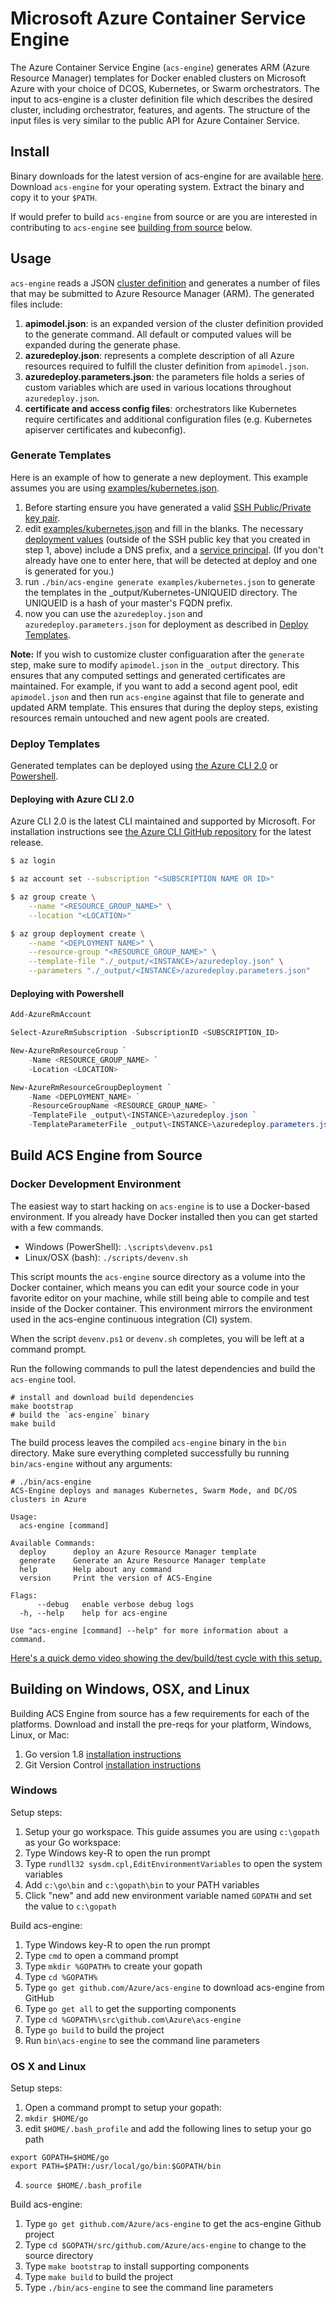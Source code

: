 # Microsoft Azure Container Service Engine

The Azure Container Service Engine (`acs-engine`) generates ARM (Azure Resource Manager) templates for Docker enabled clusters on Microsoft Azure with your choice of DCOS, Kubernetes, or Swarm orchestrators. The input to acs-engine is a cluster definition file which describes the desired cluster, including orchestrator, features, and agents. The structure of the input files is very similar to the public API for Azure Container Service.

<a href="#install-acs-engine"></a>

## Install

Binary downloads for the latest version of acs-engine for are available [here](https://github.com/Azure/acs-engine/releases/latest). Download `acs-engine` for your operating system. Extract the binary and copy it to your `$PATH`.

If would prefer to build `acs-engine` from source or are you are interested in contributing to `acs-engine` see [building from source](#build-acs-engine-from-source) below.

## Usage

`acs-engine` reads a JSON [cluster definition](./clusterdefinition.md) and generates a number of files that may be submitted to Azure Resource Manager (ARM). The generated files include:

1. **apimodel.json**: is an expanded version of the cluster definition provided to the generate command. All default or computed values will be expanded during the generate phase.
2. **azuredeploy.json**: represents a complete description of all Azure resources required to fulfill the cluster definition from `apimodel.json`.
3. **azuredeploy.parameters.json**: the parameters file holds a series of custom variables which are used in various locations throughout `azuredeploy.json`.
4. **certificate and access config files**: orchestrators like Kubernetes require certificates and additional configuration files (e.g. Kubernetes apiserver certificates and kubeconfig).

### Generate Templates

Here is an example of how to generate a new deployment. This example assumes you are using [examples/kubernetes.json](../examples/kubernetes.json).

1. Before starting ensure you have generated a valid [SSH Public/Private key pair](ssh.md#ssh-key-generation).
2. edit [examples/kubernetes.json](../examples/kubernetes.json) and fill in the blanks. The necessary [deployment values](../kubernetes/deploy.md#gather-information) (outside of the SSH public key that you created in step 1, above) include a DNS prefix, and a [service principal](./serviceprincipal.md). (If you don't already have one to enter here, that will be detected at deploy and one is generated for you.)
3. run `./bin/acs-engine generate examples/kubernetes.json` to generate the templates in the _output/Kubernetes-UNIQUEID directory.  The UNIQUEID is a hash of your master's FQDN prefix.
4. now you can use the `azuredeploy.json` and `azuredeploy.parameters.json` for deployment as described in [Deploy Templates](#deploy-templates).

**Note:** If you wish to customize cluster configuaration after the `generate` step, make sure to modify `apimodel.json` in the `_output` directory. This ensures that any computed settings and generated certificates are maintained. For example, if you want to add a second agent pool, edit `apimodel.json` and then run `acs-engine` against that file to generate and updated ARM template. This ensures that during the deploy steps, existing resources remain untouched and new agent pools are created.


<a href="#deployment-usage"></a>

### Deploy Templates

Generated templates can be deployed using [the Azure CLI 2.0](https://github.com/Azure/azure-cli) or [Powershell](https://github.com/Azure/azure-powershell).

#### Deploying with Azure CLI 2.0

Azure CLI 2.0 is the latest CLI maintained and supported by Microsoft. For installation instructions see [the Azure CLI GitHub repository](https://github.com/Azure/azure-cli#installation) for the latest release.

```bash
$ az login

$ az account set --subscription "<SUBSCRIPTION NAME OR ID>"

$ az group create \
    --name "<RESOURCE_GROUP_NAME>" \
    --location "<LOCATION>"

$ az group deployment create \
    --name "<DEPLOYMENT NAME>" \
    --resource-group "<RESOURCE_GROUP_NAME>" \
    --template-file "./_output/<INSTANCE>/azuredeploy.json" \
    --parameters "./_output/<INSTANCE>/azuredeploy.parameters.json"
```

#### Deploying with Powershell

```powershell
Add-AzureRmAccount

Select-AzureRmSubscription -SubscriptionID <SUBSCRIPTION_ID>

New-AzureRmResourceGroup `
    -Name <RESOURCE_GROUP_NAME> `
    -Location <LOCATION>

New-AzureRmResourceGroupDeployment `
    -Name <DEPLOYMENT_NAME> `
    -ResourceGroupName <RESOURCE_GROUP_NAME> `
    -TemplateFile _output\<INSTANCE>\azuredeploy.json `
    -TemplateParameterFile _output\<INSTANCE>\azuredeploy.parameters.json
```

<a href="#build-from-source"></a>

## Build ACS Engine from Source

### Docker Development Environment

The easiest way to start hacking on `acs-engine` is to use a Docker-based environment. If you already have Docker installed then you can get started with a few commands.

* Windows (PowerShell): `.\scripts\devenv.ps1`
* Linux/OSX (bash): `./scripts/devenv.sh`

This script mounts the `acs-engine` source directory as a volume into the Docker container, which means you can edit your source code in your favorite editor on your machine, while still being able to compile and test inside of the Docker container. This environment mirrors the environment used in the acs-engine continuous integration (CI) system.

When the script `devenv.ps1` or `devenv.sh` completes, you will be left at a command prompt.

Run the following commands to pull the latest dependencies and build the `acs-engine` tool.

```
# install and download build dependencies
make bootstrap
# build the `acs-engine` binary
make build
```

The build process leaves the compiled `acs-engine` binary in the `bin` directory. Make sure everything completed successfully bu running `bin/acs-engine` without any arguments:

```
# ./bin/acs-engine
ACS-Engine deploys and manages Kubernetes, Swarm Mode, and DC/OS clusters in Azure

Usage:
  acs-engine [command]

Available Commands:
  deploy      deploy an Azure Resource Manager template
  generate    Generate an Azure Resource Manager template
  help        Help about any command
  version     Print the version of ACS-Engine

Flags:
      --debug   enable verbose debug logs
  -h, --help    help for acs-engine

Use "acs-engine [command] --help" for more information about a command.
```

[Here's a quick demo video showing the dev/build/test cycle with this setup.](https://www.youtube.com/watch?v=lc6UZmqxQMs)

## Building on Windows, OSX, and Linux

Building ACS Engine from source has a few requirements for each of the platforms. Download and install the pre-reqs for your platform, Windows, Linux, or Mac:

1. Go version 1.8 [installation instructions](https://golang.org/doc/install)
2. Git Version Control [installation instructions](https://git-scm.com/download/)

### Windows

Setup steps:

1. Setup your go workspace. This guide assumes you are using `c:\gopath` as your Go workspace:
  1. Type Windows key-R to open the run prompt
  2. Type `rundll32 sysdm.cpl,EditEnvironmentVariables` to open the system variables
  3. Add `c:\go\bin` and `c:\gopath\bin` to your PATH variables
  4. Click "new" and add new environment variable named `GOPATH` and set the value to `c:\gopath`

Build acs-engine:
  1. Type Windows key-R to open the run prompt
  2. Type `cmd` to open a command prompt
  3. Type `mkdir %GOPATH%` to create your gopath
  4. Type `cd %GOPATH%`
  5. Type `go get github.com/Azure/acs-engine` to download acs-engine from GitHub
  6. Type `go get all` to get the supporting components
  7. Type `cd %GOPATH%\src\github.com\Azure\acs-engine`
  8. Type `go build` to build the project
  9. Run `bin\acs-engine` to see the command line parameters

### OS X and Linux

Setup steps:

  1. Open a command prompt to setup your gopath:
  2. `mkdir $HOME/go`
  3. edit `$HOME/.bash_profile` and add the following lines to setup your go path
  ```
  export GOPATH=$HOME/go
  export PATH=$PATH:/usr/local/go/bin:$GOPATH/bin
  ```
  4. `source $HOME/.bash_profile`

Build acs-engine:
  1. Type `go get github.com/Azure/acs-engine` to get the acs-engine Github project
  2. Type `cd $GOPATH/src/github.com/Azure/acs-engine` to change to the source directory
  3. Type `make bootstrap` to install supporting components
  4. Type `make build` to build the project
  5. Type `./bin/acs-engine` to see the command line parameters
